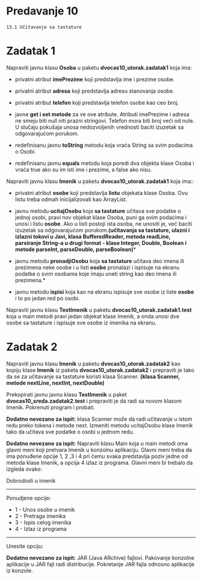 # Predavanje 10

	13.1 Učitavanje sa tastature

# Zadatak 1

Napraviti javnu klasu **Osoba** u paketu **dvocas10_utorak.zadatak1** koja ima:


- privatni atribut **imePrezime** koji predstavlja ime i prezime osobe.
- privatni atribut **adresa** koji predstavlja adresu stanovanja osobe.
- privatni atribut **telefon** koji predstavlja telefon osobe kao ceo broj.



- javne **get i set metode** za ve ove atribute. Atributi imePrezime i adresa ne smeju biti null niti prazni stringovi. Telefon mora biti broj veći od nule. U slučaju pokušaja unosa nedozvoljenih vrednosti baciti izuzetak sa odgovarajućom porukom.
- redefinisanu javnu **toString** metodu koja vraća String sa svim podacima o Osobi.
- redefinisanu javnu **equals** metodu koja poredi dva objekta klase Osoba i vraća true ako su im isti ime i prezime, a false ako nisu.


Napraviti javnu klasu **Imenik** u paketu **dvocas10_utorak.zadatak1** koja ima::

- privatni atribut **osobe** koji predstavlja **listu** objekata klase Osoba. Ovu listu treba odmah inicijalizovati kao ArrayList.


- javnu metodu **ucitajOsobu** koja **sa tastature** učitava sve podatke o jednoj osobi, pravi nov objekat klase Osoba, puni ga ovim podacima i unosi i listu **osobe**. Ako u listi postoji ista osoba, ne unositi je, već baciti izuzetak sa odgovarajućom porukom.**(učitavanja sa tastature, ulazni i izlazni tokovi u Javi, klasa BufferedReader, metoda readLine, parsiranje String-a u drugi format - klase Integer, Double, Boolean i metode parseInt, parseDouble, parseBoolean)***
- javnu metodu **pronadjiOsobu** koja **sa tastature** učitava deo imena ili prezimena neke osobe i u listi **osobe** pronalazi i ispisuje na ekranu podatke o svim osobama koje imaju uneti string kao deo imena ili prezimena.*
- javnu metodu **ispisi** koja kao na ekranu ispisuje sve osobe iz liste **osobe** i to po jedan red po osobi.


Napraviti javnu klasu **TestImenik** u paketu **dvocas10_utorak.zadatak1.test** koja u main metodi pravi jedan objekat klase Imenik, a onda unosi dve osobe sa tastature i ispisuje sve osobe iz imenika na ekranu.


# Zadatak 2


Napraviti javnu klasu **Imenik** u paketu **dvocas10_utorak.zadatak2** kao kopiju klase **Imenik** iz paketa **dvocas10_utorak.zadatak2** i prepraviti je tako da se za učitavanje sa tastature koristi klasa Scanner. **(klasa Scanner, metode nextLine, nextInt, nextDouble)**

Prekopirati javnu javnu klasu **TestImenik** u paket **dvocas10_sreda.zadatak2.test** i prepraviti je da radi sa novom klasom Imenik. Pokrenuti program i probati.


**Dodatno nevezano za ispit:** klasa Scanner može da radi učitavanje u istom redu preko tokena i metode next. Izmeniti metodu ucitajOsobu klase Imenik tako da učitava sve podatke o osobi u jednom redu.


**Dodatno nevezano za ispit:** Napraviti klasu Main koja u main metodi oma glavni meni koji pretvara Imenik u konzolnu aplikaciju. Glavni meni treba da ima ponuđene opcije 1, 2 ,3 i 4 pri čemu svaka predstavlja poziv jedne od metoda klase Imenik, a opcija 4 izlaz iz programa. Glavni meni bi trebalo da izgleda ovako:


Dobrodosli u imenik

-------------------
Ponudjene opcije:

- 1 - Unos osobe u imenik
- 2 - Pretraga imenika
- 3 - Ispis celog imenika
- 4 - Izlaz iz programa

-------------------
Unesite opciju:


**Dodatno nevezano za ispit:** JAR (Java ARchive) fajlovi. Pakovanje konzolne aplikacije u JAR fajl radi distribucije. Pokretanje JAR fajla odnosno aplikacije iz konzole.
